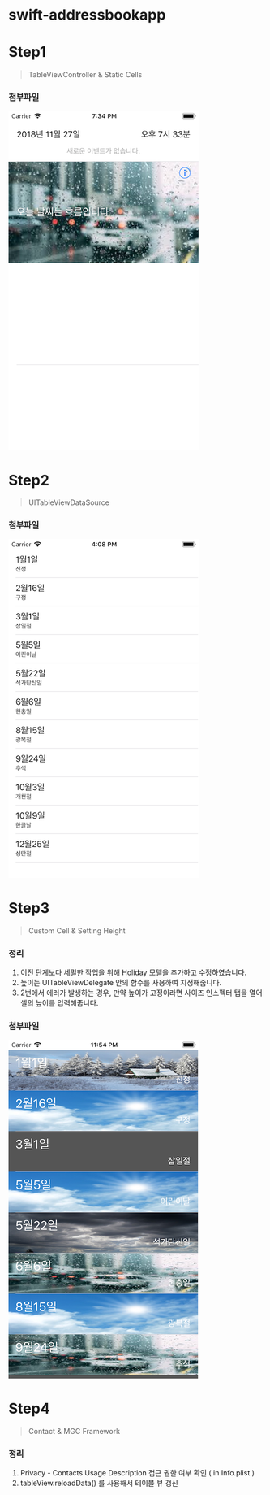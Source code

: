 # swift-addressbookapp

# Step1
> TableViewController & Static Cells

### 첨부파일
![Step1](CaptureImage/Step1.png)

# Step2
> UITableViewDataSource

### 첨부파일
![Step2](CaptureImage/Step2.png)

# Step3
> Custom Cell & Setting Height

### 정리
1. 이전 단계보다 세밀한 작업을 위해 Holiday 모델을 추가하고 수정하였습니다. 
2. 높이는 UITableViewDelegate 안의 함수를 사용하여 지정해줍니다.
3. 2번에서 에러가 발생하는 경우, 만약 높이가 고정이라면 사이즈 인스펙터 탭을 열어 셀의 높이를 입력해줍니다.

### 첨부파일
![Step3](CaptureImage/Step3.png)

# Step4
> Contact & MGC Framework

### 정리
1. Privacy - Contacts Usage Description 접근 권한 여부 확인 ( in Info.plist ) 
2. tableView.reloadData() 를 사용해서 테이블 뷰 갱신 
